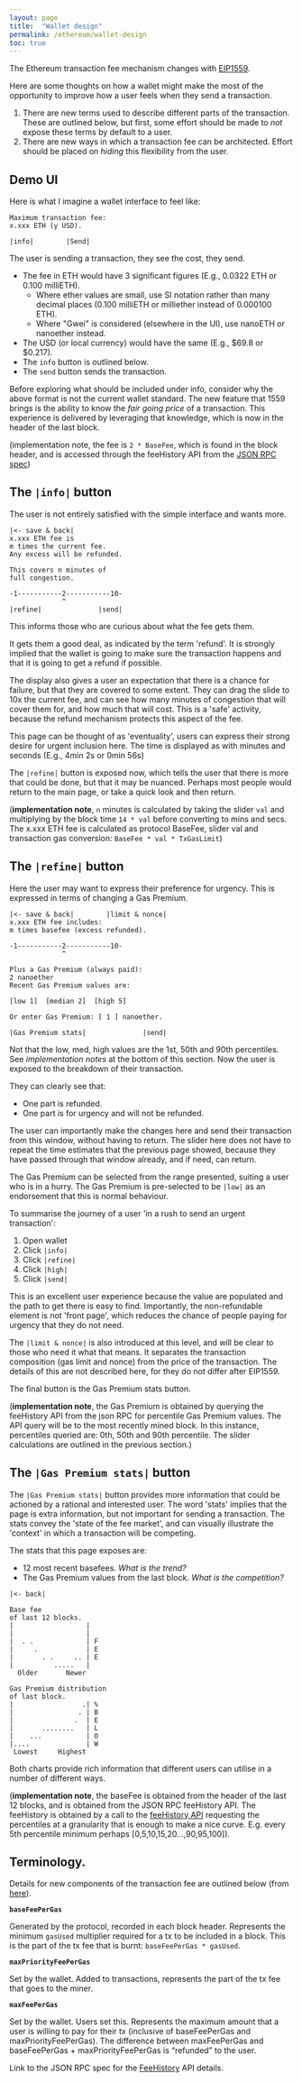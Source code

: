 ```yaml
---
layout: page
title:  "Wallet design"
permalink: /ethereum/wallet-design
toc: true
---
```


The Ethereum transaction fee mechanism changes with
[EIP1559](https://hackmd.io/@timbeiko/1559-updates/https%3A%2F%2Fhackmd.io%2F%40timbeiko%2F1559-resources).

Here are some thoughts on how a wallet might make the most of the opportunity to improve
how a user feels when they send a transaction.

1. There are new terms used to describe different parts of the transaction. These are
outlined below, but first, some effort should be made to *not* expose these terms by default
to a user.
2. There are new ways in which a transaction fee can be architected. Effort should be
placed on *hiding* this flexibility from the user.

## Demo UI

Here is what I imagine a wallet interface to feel like:

```
Maximum transaction fee:
x.xxx ETH (y USD).

|info|        |Send|
```

The user is sending a transaction, they see the cost, they send.

- The fee in ETH would have 3 significant figures (E.g., 0.0322 ETH or 0.100 milliETH).
    - Where ether values are small, use SI notation rather than many decimal places
(0.100 milliETH or milliether instead of 0.000100 ETH).
    - Where "Gwei" is considered (elsewhere in the UI), use nanoETH or nanoether instead.
- The USD (or local currency) would have the same (E.g., $69.8 or $0.217).
- The `info` button is outlined below.
- The `send` button sends the transaction.

Before exploring what should be included under info, consider why the above format
is not the current wallet standard. The new feature that 1559 brings is the ability
to know the *fair going price* of a transaction. This experience is delivered by leveraging
that knowledge, which is now in the header of the last block.

(implementation note, the fee is `2 * BaseFee`, which is found in the block header, and
is accessed through the feeHistory API from the
[JSON RPC spec](https://github.com/ethereum/eth1.0-specs/blob/master/json-rpc/spec.json))

## The `|info|` button

The user is not entirely satisfied with the simple interface and wants more.

```
|<- save & back|
x.xxx ETH fee is
m times the current fee.
Any excess will be refunded.

This covers n minutes of
full congestion.

-1-----------2-----------10-
             ^
|refine|              |send|
```

This informs those who are curious about what the fee gets them.

It gets them a good deal, as indicated by the term 'refund'. It
is strongly implied that the wallet is going to make sure the transaction happens
and that it is going to get a refund if possible.

The display also gives a user an expectation that there is a chance for failure,
but that they are covered to some extent. They can drag the slide to 10x the current fee,
and can see how many minutes of congestion that will cover them for, and how much that will
cost. This is a 'safe' activity, because the refund mechanism protects this aspect of the fee.

This page can be thought of as 'eventuality', users can express their strong desire for
urgent inclusion here. The time is displayed as with minutes and seconds
(E.g., 4min 2s or 0min 56s)

The `|refine|` button is exposed now, which tells the user that there is more that could be
done, but that it may be nuanced. Perhaps most people would return to the main page, or
take a quick look and then return.

(**implementation note**, `n` minutes is calculated by taking the slider `val` and
multiplying by the block time `14 * val` before converting to mins and secs. The x.xxx ETH
fee is calculated as protocol BaseFee, slider val and transaction gas
conversion: `BaseFee * val * TxGasLimit`)

## The `|refine|` button

Here the user may want to express their preference for urgency. This is expressed in terms
of changing a Gas Premium.

```
|<- save & back|        |limit & nonce|
x.xxx ETH fee includes:
m times basefee (excess refunded).

-1-----------2-----------10-
             ^

Plus a Gas Premium (always paid):
2 nanoether
Recent Gas Premium values are:

[low 1]  [median 2]  [high 5]

Or enter Gas Premium: [ 1 ] nanoether.

|Gas Premium stats|              |send|
```

Not that the low, med, high values are the 1st, 50th and 90th percentiles.
See *implementation notes* at the bottom of this section.
Now the user is exposed to the breakdown of their transaction.

They can clearly see that:
- One part is refunded.
- One part is for urgency and will not be refunded.

The user can importantly make the changes here and send their transaction
from this window, without having to return. The slider here does not
have to repeat the time estimates that the previous page showed, because they have
passed through that window already, and if need, can return.

The Gas Premium can be selected from the range presented, suiting a user who is in a hurry.
The Gas Premium is pre-selected to be `|low|` as an endorsement that this is normal behaviour.

To summarise the journey of a user 'in a rush to send an urgent transaction':

1. Open wallet
2. Click `|info|`
3. Click `|refine|`
4. Click `|high|`
5. Click `|send|`

This is an excellent user experience because the value are populated and
the path to get there is easy to find. Importantly, the non-refundable
element is not 'front page', which reduces the chance of people
paying for urgency that they do not need.

The `|limit & nonce|` is also introduced at this level, and will be
clear to those who need it what that means. It separates the transaction
composition (gas limit and nonce) from the price of the transaction. The details
of this are not described here, for they do not differ after EIP1559.

The final button is the Gas Premium stats button.

(**implementation note**, the Gas Premium is obtained by querying the feeHistory API from
the json RPC for percentile Gas Premium values. The API query will be to the most recently mined
block. In this instance, percentiles queried are: 0th, 50th and 90th percentile.
The slider calculations are outlined in the previous section.)

## The `|Gas Premium stats|` button

The `|Gas Premium stats|` button provides more information that could be actioned
by a rational and interested user. The word 'stats' implies that the
page is extra information, but not important for sending a transaction.
The stats convey the 'state of the fee market', and can visually
illustrate the 'context' in which a transaction will be competing.

The stats that this page exposes are:

- 12 most recent basefees. *What is the trend?*
- The Gas Premium values from the last block. *What is the competition?*

```
|<- back|

Base fee
of last 12 blocks.
|                  |
|                  |
|  . .             | F
|     .            | E
|       . .     .. | E
|          .....   |
  Older       Newer

Gas Premium distribution
of last block.
|                 .| %
|                . | B
|               .  | E
|       ........   | L
|    ...           | O
|....              | W
 Lowest     Highest
```

Both charts provide rich information that different users
can utilise in a number of different ways.

(**implementation note**, the baseFee is obtained from the header of the last 12 blocks, and
is obtained from the JSON RPC feeHistory API.
The feeHistory is obtained by a call to the
[feeHistory API](https://github.com/ethereum/eth1.0-specs/blob/master/json-rpc/spec.json)
requesting the percentiles
at a granularity that is enough to make a nice curve. E.g. every 5th percentile minimum perhaps
[0,5,10,15,20...,90,95,100]).

## Terminology.

Details for new components of the transaction fee are outlined below (from
[here](https://hackmd.io/@q8X_WM2nTfu6nuvAzqXiTQ/1559-wallets)).

**`baseFeePerGas`**

Generated by the protocol, recorded in each block header.
Represents the minimum `gasUsed` multiplier required for a tx to be included in a block.
This is the part of the tx fee that is burnt: `baseFeePerGas * gasUsed`.

**`maxPriorityFeePerGas`**

Set by the wallet. Added to transactions, represents the part of the tx fee that goes to the miner.

**`maxFeePerGas`**

Set by the wallet. Users set this. Represents the maximum amount that a user is willing to
pay for their tx (inclusive of baseFeePerGas and maxPriorityFeePerGas).
The difference between maxFeePerGas and baseFeePerGas + maxPriorityFeePerGas
is “refunded” to the user.

Link to the JSON RPC spec for the
[FeeHistory](https://github.com/ethereum/eth1.0-specs/blob/master/json-rpc/spec.json)
API details.